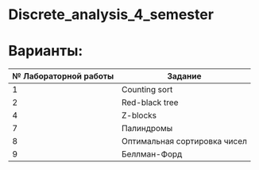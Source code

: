 # Discrete_analysis_4_semester
# Варианты:
| № Лабораторной работы |    Задание     | 
|-----------------------|----------------|
| 1                     |        Counting sort         |
| 2                     |        Red-black tree        |
| 4                     |           Z-blocks           |
| 7                     |          Палиндромы          |
| 8                     | Оптимальная сортировка чисел |
| 9                     |         Беллман-Форд         |
